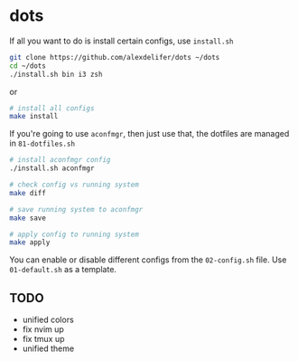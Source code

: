 # dots

If all you want to do is install certain configs, use `install.sh`

```bash
git clone https://github.com/alexdelifer/dots ~/dots
cd ~/dots 
./install.sh bin i3 zsh
```

or

```bash
# install all configs
make install
```

If you're going to use `aconfmgr`, then just use that, the dotfiles are managed in `81-dotfiles.sh`

```bash
# install aconfmgr config
./install.sh aconfmgr

# check config vs running system
make diff

# save running system to aconfmgr
make save

# apply config to running system
make apply
```

You can enable or disable different configs from the `02-config.sh` file.
Use `01-default.sh` as a template.

## TODO

- unified colors
- fix nvim up
- fix tmux up
- unified theme
